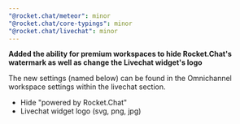 ```yaml
---
"@rocket.chat/meteor": minor
"@rocket.chat/core-typings": minor
"@rocket.chat/livechat": minor
---
```


**Added the ability for premium workspaces to hide Rocket.Chat's watermark as well as change the Livechat widget's logo**

The new settings (named below) can be found in the Omnichannel workspace settings within the livechat section. 
- Hide "powered by Rocket.Chat"
- Livechat widget logo (svg, png, jpg)
